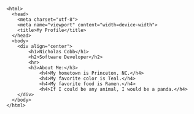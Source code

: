 <!https://nscobb10.github.io/my-first-repo html>
		<html>
		  <head>
			<meta charset="utf-8">
			<meta name="viewport" content="width=device-width">
			<title>My Profile</title>
		  </head>
		  <body>
			<div align="center">
				<h1>Nicholas Cobb</h1>
				<h2>Software Developer</h2>
				<hr>
				<h3>About Me:</h3>
					<h4>My hometown is Princeton, NC.</h4>
					<h4>My favorite color is Teal.</h4>
					<h4>My favorite food is Ramen.</h4>
					<h4>If I could be any animal, I would be a panda.</h4>
			</div>
		  </body>
		</html>
